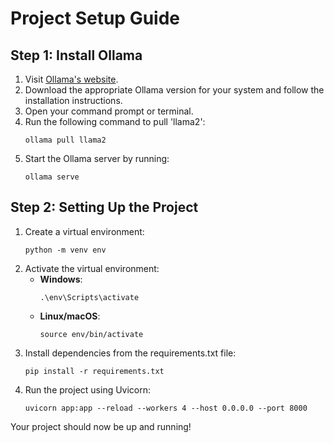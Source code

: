 # Project Setup Guide

## Step 1: Install Ollama

1. Visit [Ollama's website](https://ollama.com/download).
2. Download the appropriate Ollama version for your system and follow the installation instructions.
3. Open your command prompt or terminal.
4. Run the following command to pull 'llama2':
    ```
    ollama pull llama2
    ```
5. Start the Ollama server by running:
    ```
    ollama serve
    ```

## Step 2: Setting Up the Project

1. Create a virtual environment:
    ```
    python -m venv env
    ```
2. Activate the virtual environment:
    - **Windows**: 
        ```
        .\env\Scripts\activate
        ```
    - **Linux/macOS**:
        ```
        source env/bin/activate
        ```
3. Install dependencies from the requirements.txt file:
    ```
    pip install -r requirements.txt
    ```
4. Run the project using Uvicorn:
    ```
    uvicorn app:app --reload --workers 4 --host 0.0.0.0 --port 8000
    ```

Your project should now be up and running!
